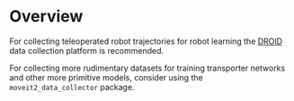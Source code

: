 # Overview 

For collecting teleoperated robot trajectories for robot learning the [DROID](https://github.com/droid-dataset/droid) data collection platform is recommended.

For collecting more rudimentary datasets for training transporter networks and other more primitive models, consider using the `moveit2_data_collector` package.
